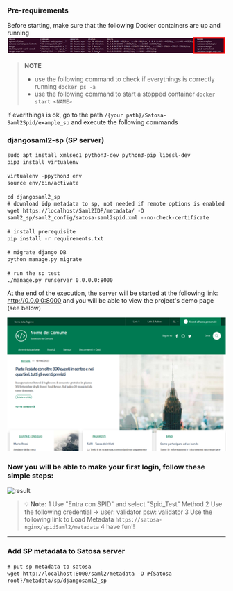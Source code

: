 ### Pre-requirements

Before starting, make sure that the following Docker containers are up and running 
<img src="../../gallery/docker_container.png" width="800">



> **NOTE**
> - use the following command to check if everythings is correctly running ``docker ps -a``
> - use the following command to start a stopped container ``docker start <NAME>``



if everithings is ok, go to the path `/{your path}/Satosa-Saml2Spid/example_sp` and execute the following commands


### djangosaml2-sp (SP server)
````
sudo apt install xmlsec1 python3-dev python3-pip libssl-dev
pip3 install virtualenv

virtualenv -ppython3 env
source env/bin/activate

cd djangosaml2_sp
# download idp metadata to sp, not needed if remote options is enabled
wget https://localhost/Saml2IDP/metadata/ -O saml2_sp/saml2_config/satosa-saml2spid.xml --no-check-certificate

# install prerequisite
pip install -r requirements.txt

# migrate django DB
python manage.py migrate

# run the sp test
./manage.py runserver 0.0.0.0:8000
````

At the end of the execution, the server will be started at the following link: http://0.0.0.0:8000
and you will be able to view the project's demo page (see below)



<img src="../../gallery/djangosaml2_sp.png" width="800">




### Now you will be able to make your first login, follow these simple steps:

![result](../../gallery/screen.gif)




> :bulb: **Note:** 
1 Use "Entra con SPID" and select "Spid_Test" Method 
2 Use the following credential -> user: validator psw: validator
3 Use the following link to Load Metadata `https://satosa-nginx/spidSaml2/metadata`
4 have fun!!
<hr>


### Add SP metadata to Satosa server
```
# put sp metadata to satosa 
wget http://localhost:8000/saml2/metadata -O #{Satosa root}/metadata/sp/djangosaml2_sp
```
